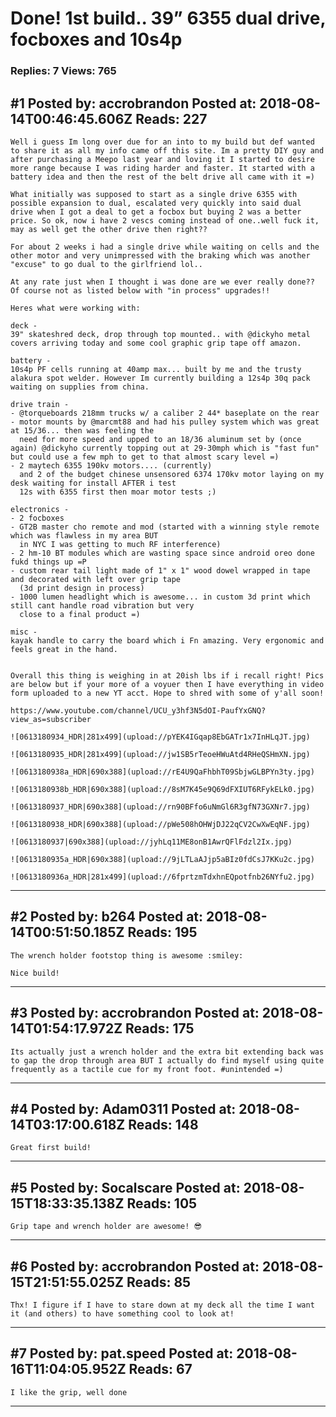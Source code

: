# Done! 1st build.. 39&rdquo; 6355 dual drive, focboxes and 10s4p

### Replies: 7 Views: 765

## \#1 Posted by: accrobrandon Posted at: 2018-08-14T00:46:45.606Z Reads: 227

```
Well i guess Im long over due for an into to my build but def wanted to share it as all my info came off this site. Im a pretty DIY guy and after purchasing a Meepo last year and loving it I started to desire more range because I was riding harder and faster. It started with a battery idea and then the rest of the belt drive all came with it =)

What initially was supposed to start as a single drive 6355 with possible expansion to dual, escalated very quickly into said dual drive when I got a deal to get a focbox but buying 2 was a better price. So ok, now i have 2 vescs coming instead of one..well fuck it, may as well get the other drive then right??

For about 2 weeks i had a single drive while waiting on cells and the other motor and very unimpressed with the braking which was another "excuse" to go dual to the girlfriend lol..

At any rate just when I thought i was done are we ever really done?? Of course not as listed below with "in process" upgrades!!

Heres what were working with:

deck - 
39" skateshred deck, drop through top mounted.. with @dickyho metal covers arriving today and some cool graphic grip tape off amazon.

battery - 
10s4p PF cells running at 40amp max... built by me and the trusty alakura spot welder. However Im currently building a 12s4p 30q pack waiting on supplies from china.

drive train - 
- @torqueboards 218mm trucks w/ a caliber 2 44* baseplate on the rear
- motor mounts by @marcmt88 and had his pulley system which was great at 15/36... then was feeling the 
  need for more speed and upped to an 18/36 aluminum set by (once again) @dickyho currently topping out at 29-30mph which is "fast fun" but could use a few mph to get to that almost scary level =)
- 2 maytech 6355 190kv motors.... (currently)
  and 2 of the budget chinese unsensored 6374 170kv motor laying on my desk waiting for install AFTER i test 
  12s with 6355 first then moar motor tests ;)

electronics -
- 2 focboxes
- GT2B master cho remote and mod (started with a winning style remote which was flawless in my area BUT 
  in NYC I was getting to much RF interference) 
- 2 hm-10 BT modules which are wasting space since android oreo done fukd things up =P
- custom rear tail light made of 1" x 1" wood dowel wrapped in tape and decorated with left over grip tape 
  (3d print design in process) 
- 1000 lumen headlight which is awesome... in custom 3d print which still cant handle road vibration but very 
  close to a final product =)  

misc - 
kayak handle to carry the board which i Fn amazing. Very ergonomic and feels great in the hand.


Overall this thing is weighing in at 20ish lbs if i recall right! Pics are below but if your more of a voyuer then I have everything in video form uploaded to a new YT acct. Hope to shred with some of y'all soon!

https://www.youtube.com/channel/UCU_y3hf3N5dOI-PaufYxGNQ?view_as=subscriber

![0613180934_HDR|281x499](upload://pYEK4IGqap8EbGATr1x7InHLqJT.jpg)

![0613180935_HDR|281x499](upload://jw1SB5rTeoeHWuAtd4RHeQSHmXN.jpg)

![0613180938a_HDR|690x388](upload://rE4U9QaFhbhT09SbjwGLBPYn3ty.jpg)

![0613180938b_HDR|690x388](upload://8sM7K45e9Q69dFXIUT6RFykELk0.jpg)

![0613180937_HDR|690x388](upload://rn90BFfo6uNmGl6R3gfN73GXNr7.jpg)

![0613180938_HDR|690x388](upload://pWe508hOHWjDJ22qCV2CwXwEqNF.jpg)

![0613180937|690x388](upload://jyhLq11ME8onB1AwrQFlFdzl2Ix.jpg)

![0613180935a_HDR|690x388](upload://9jLTLaAJjp5aBIz0fdCsJ7KKu2c.jpg)

![0613180936a_HDR|281x499](upload://6fprtzmTdxhnEQpotfnb26NYfu2.jpg)
```

---
## \#2 Posted by: b264 Posted at: 2018-08-14T00:51:50.185Z Reads: 195

```
The wrench holder footstop thing is awesome :smiley:

Nice build!
```

---
## \#3 Posted by: accrobrandon Posted at: 2018-08-14T01:54:17.972Z Reads: 175

```
Its actually just a wrench holder and the extra bit extending back was to gap the drop through area BUT I actually do find myself using quite frequently as a tactile cue for my front foot. #unintended =)
```

---
## \#4 Posted by: Adam0311 Posted at: 2018-08-14T03:17:00.618Z Reads: 148

```
Great first build!
```

---
## \#5 Posted by: Socalscare Posted at: 2018-08-15T18:33:35.138Z Reads: 105

```
Grip tape and wrench holder are awesome! 😎
```

---
## \#6 Posted by: accrobrandon Posted at: 2018-08-15T21:51:55.025Z Reads: 85

```
Thx! I figure if I have to stare down at my deck all the time I want it (and others) to have something cool to look at!
```

---
## \#7 Posted by: pat.speed Posted at: 2018-08-16T11:04:05.952Z Reads: 67

```
I like the grip, well done
```

---
